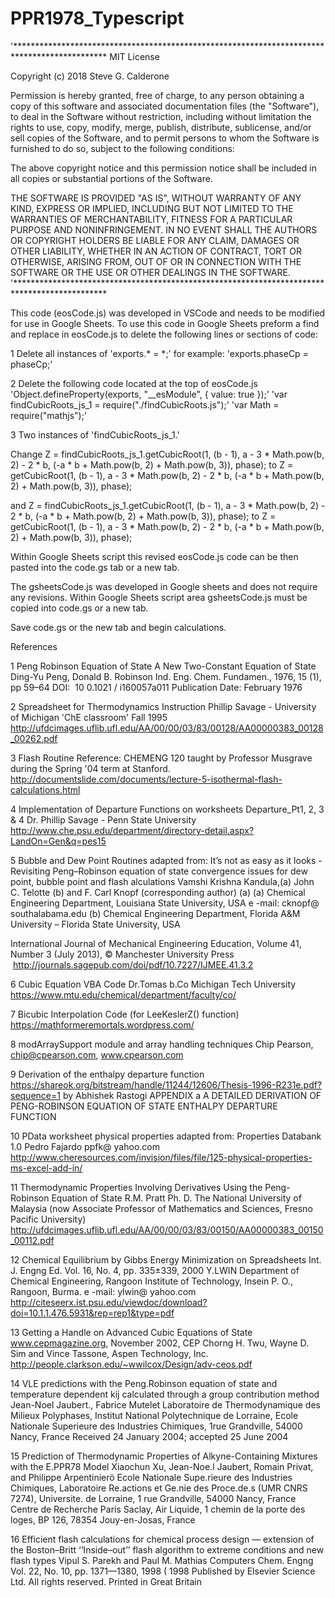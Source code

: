 ﻿# PPR1978_Typescript
'*********************************************************************************************
MIT License

Copyright (c) 2018 Steve G. Calderone

Permission is hereby granted, free of charge, to any person obtaining a copy
of this software and associated documentation files (the "Software"), to deal
in the Software without restriction, including without limitation the rights
to use, copy, modify, merge, publish, distribute, sublicense, and/or sell
copies of the Software, and to permit persons to whom the Software is
furnished to do so, subject to the following conditions:

The above copyright notice and this permission notice shall be included in all
copies or substantial portions of the Software.

THE SOFTWARE IS PROVIDED "AS IS", WITHOUT WARRANTY OF ANY KIND, EXPRESS OR
IMPLIED, INCLUDING BUT NOT LIMITED TO THE WARRANTIES OF MERCHANTABILITY,
FITNESS FOR A PARTICULAR PURPOSE AND NONINFRINGEMENT. IN NO EVENT SHALL THE
AUTHORS OR COPYRIGHT HOLDERS BE LIABLE FOR ANY CLAIM, DAMAGES OR OTHER
LIABILITY, WHETHER IN AN ACTION OF CONTRACT, TORT OR OTHERWISE, ARISING FROM,
OUT OF OR IN CONNECTION WITH THE SOFTWARE OR THE USE OR OTHER DEALINGS IN THE
SOFTWARE.
'*********************************************************************************************


This code (eosCode.js) was developed in VSCode and needs to be modified for use in Google Sheets. To use this code in Google Sheets preform a find and replace in eosCode.js to delete the following lines or sections of code:

1
Delete all instances of 'exports.* = *;'
for example:
'exports.phaseCp = phaseCp;'

2
Delete the following code located at the top of eosCode.js
'Object.defineProperty(exports, "__esModule", { value: true });'
'var findCubicRoots_js_1 = require("./findCubicRoots.js");'
'var Math = require("mathjs");'

3
Two instances of 'findCubicRoots_js_1.'

Change
Z = findCubicRoots_js_1.getCubicRoot(1, (b - 1), a - 3 * Math.pow(b, 2) - 2 * b, (-a * b + Math.pow(b, 2) + Math.pow(b, 3)), phase);
to
Z = getCubicRoot(1, (b - 1), a - 3 * Math.pow(b, 2) - 2 * b, (-a * b + Math.pow(b, 2) + Math.pow(b, 3)), phase);

and 
Z = findCubicRoots_js_1.getCubicRoot(1, (b - 1), a - 3 * Math.pow(b, 2) - 2 * b, (-a * b + Math.pow(b, 2) + Math.pow(b, 3)), phase);
to
Z = getCubicRoot(1, (b - 1), a - 3 * Math.pow(b, 2) - 2 * b, (-a * b + Math.pow(b, 2) + Math.pow(b, 3)), phase);

Within Google Sheets script this revised eosCode.js code can be then pasted into the code.gs tab or a new tab.

The gsheetsCode.js was developed in Google sheets and does not require any revisions. Within Google Sheets script area gsheetsCode.js must be copied into code.gs or a new tab.

Save code.gs or the new tab and begin calculations.


References

1
Peng Robinson Equation of State
A New Two-Constant Equation of State
Ding-Yu Peng, Donald B. Robinson
Ind. Eng. Chem. Fundamen., 1976, 15 (1), pp 59–64
DOI:  10 0.1021 / i160057a011
Publication Date: February 1976

2
Spreadsheet for Thermodynamics Instruction
Phillip Savage - University of Michigan
'ChE classroom'
Fall 1995
http://ufdcimages.uflib.ufl.edu/AA/00/00/03/83/00128/AA00000383_00128_00262.pdf

3
Flash Routine Reference:
CHEMENG 120 taught by Professor Musgrave during the Spring '04 term at Stanford.
http://documentslide.com/documents/lecture-5-isothermal-flash-calculations.html

4
Implementation of Departure Functions on worksheets Departure_Pt1, 2, 3 & 4
Dr. Phillip Savage - Penn State University
http://www.che.psu.edu/department/directory-detail.aspx?LandOn=Gen&q=pes15

5
Bubble and Dew Point Routines adapted from:
It’s not as easy as it looks - Revisiting Peng–Robinson equation of state convergence issues for dew point, bubble point and flash alculations
Vamshi Krishna Kandula,(a) John C. Telotte (b) and F. Carl Knopf (corresponding author) (a)
(a) Chemical Engineering Department, Louisiana State University, USA
e -mail: cknopf@ southalabama.edu
(b) Chemical Engineering Department, Florida A&M University – Florida State University, USA

International Journal of Mechanical Engineering Education, Volume 41, Number 3 (July 2013), © Manchester University Press
 http://journals.sagepub.com/doi/pdf/10.7227/IJMEE.41.3.2

6
Cubic Equation VBA Code
Dr.Tomas b.Co
Michigan Tech University
https://www.mtu.edu/chemical/department/faculty/co/

7
Bicubic Interpolation Code (for LeeKeslerZ() function)
https://mathformeremortals.wordpress.com/

8
modArraySupport module and array handling techniques
Chip Pearson, chip@cpearson.com, www.cpearson.com

9
Derivation of the enthalpy departure function
https://shareok.org/bitstream/handle/11244/12606/Thesis-1996-R231e.pdf?sequence=1
by Abhishek Rastogi
APPENDIX a
A DETAILED DERIVATION OF PENG-ROBINSON EQUATION OF STATE ENTHALPY DEPARTURE FUNCTION

10
PData worksheet physical properties adapted from:
Properties Databank 1.0
Pedro Fajardo
ppfk@ yahoo.com
http://www.cheresources.com/invision/files/file/125-physical-properties-ms-excel-add-in/

11
Thermodynamic Properties Involving Derivatives
Using the Peng-Robinson Equation of State
R.M. Pratt Ph. D.
The National University of Malaysia
(now Associate Professor of Mathematics and Sciences, Fresno Pacific University)
http://ufdcimages.uflib.ufl.edu/AA/00/00/03/83/00150/AA00000383_00150_00112.pdf

12
Chemical Equilibrium by Gibbs Energy Minimization on Spreadsheets
Int. J. Engng Ed. Vol. 16, No. 4, pp. 335±339, 2000
Y.LWIN
Department of Chemical Engineering, Rangoon Institute of Technology, Insein P. O., Rangoon, Burma.
e -mail: ylwin@ yahoo.com
http://citeseerx.ist.psu.edu/viewdoc/download?doi=10.1.1.476.5931&rep=rep1&type=pdf

13
Getting a Handle on Advanced Cubic Equations of State
www.cepmagazine.org, November 2002, CEP
Chorng H. Twu, Wayne D. Sim and Vince Tassone, Aspen Technology, Inc.
http://people.clarkson.edu/~wwilcox/Design/adv-ceos.pdf

14
VLE predictions with the Peng.Robinson equation of state and
temperature dependent kij calculated through a group contribution method
Jean-Noel Jaubert., Fabrice Mutelet
Laboratoire de Thermodynamique des Milieux Polyphases, Institut National Polytechnique de Lorraine, Ecole Nationale Superieure des Industries
Chimiques, 1rue Grandville, 54000 Nancy, France
Received 24 January 2004; accepted 25 June 2004

15
Prediction of Thermodynamic Properties of Alkyne-Containing
Mixtures with the E.PPR78 Model
Xiaochun Xu, Jean-Noe.l Jaubert, Romain Privat, and Philippe Arpentinierö
Ecole Nationale Supe.rieure des Industries Chimiques, Laboratoire Re.actions et Ge.nie des Proce.de.s (UMR CNRS 7274),
Universite. de Lorraine, 1 rue Grandville, 54000 Nancy, France
Centre de Recherche Paris Saclay, Air Liquide, 1 chemin de la porte des loges, BP 126, 78354 Jouy-en-Josas, France

16
Efficient flash calculations for chemical process
design — extension of the Boston–Britt
‘‘Inside–out’’ flash algorithm to extreme
conditions and new flash types
Vipul S. Parekh and Paul M. Mathias
Computers Chem. Engng Vol. 22, No. 10, pp. 1371—1380, 1998
( 1998 Published by Elsevier Science Ltd.
All rights reserved. Printed in Great Britain
